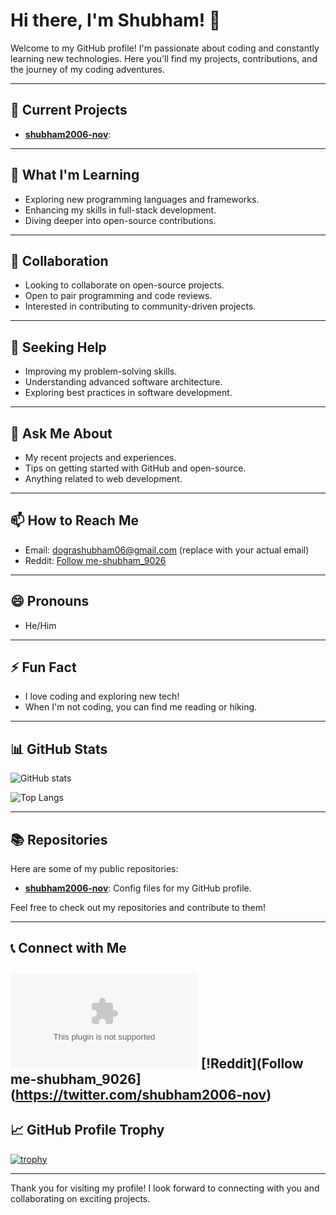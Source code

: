 # Hi there, I'm Shubham! 👋

Welcome to my GitHub profile! I'm passionate about coding and constantly learning new technologies. Here you'll find my projects, contributions, and the journey of my coding adventures.

---

## 🔭 Current Projects

- **[shubham2006-nov](https://github.com/shubham2006-nov/shubham2006-nov)**:

---

## 🌱 What I'm Learning

- Exploring new programming languages and frameworks.
- Enhancing my skills in full-stack development.
- Diving deeper into open-source contributions.

---

## 👯 Collaboration

- Looking to collaborate on open-source projects.
- Open to pair programming and code reviews.
- Interested in contributing to community-driven projects.

---

## 🤔 Seeking Help

- Improving my problem-solving skills.
- Understanding advanced software architecture.
- Exploring best practices in software development.

---

## 💬 Ask Me About

- My recent projects and experiences.
- Tips on getting started with GitHub and open-source.
- Anything related to web development.

---

## 📫 How to Reach Me

- Email: [dograshubham06@gmail.com](mailto:shubham@example.com) (replace with your actual email)
- Reddit: [Follow me-shubham_9026](https://twitter.com/shubham2006-nov)

---

## 😄 Pronouns

- He/Him

---

## ⚡ Fun Fact

- I love coding and exploring new tech!
- When I'm not coding, you can find me reading or hiking.

---

## 📊 GitHub Stats

![GitHub stats](https://github-readme-stats.vercel.app/api?username=shubham2006-nov&show_icons=true&theme=radical)

![Top Langs](https://github-readme-stats.vercel.app/api/top-langs/?username=shubham2006-nov&layout=compact&theme=radical)

---

## 📚 Repositories

Here are some of my public repositories:

- [**shubham2006-nov**](https://github.com/shubham2006-nov/shubham2006-nov): Config files for my GitHub profile.

Feel free to check out my repositories and contribute to them!

---

## 📞 Connect with Me

[![Email](dograshubham06@gmail.com)](https://www.linkedin.com/in/shubham2006-nov/)
[!Reddit](Follow me-shubham_9026](https://twitter.com/shubham2006-nov)
---

## 📈 GitHub Profile Trophy

[![trophy](https://github-profile-trophy.vercel.app/?username=shubham2006-nov&theme=onedark)](https://github.com/shubham2006-nov)

---

Thank you for visiting my profile! I look forward to connecting with you and collaborating on exciting projects.
